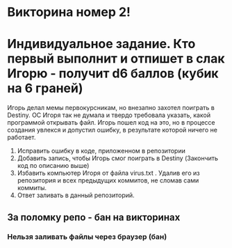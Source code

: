 # Викторина номер 2!

<h1> Индивидуальное задание. Кто первый выполнит и отпишет в слак Игорю - получит d6 баллов (кубик на 6 граней)</h1>
Игорь делал мемы первокурсникам, но внезапно захотел поиграть в Destiny. ОС Игоря так не думала и твердо требовала указать,
какой программой открывать файл. Игорь пошел код на это, но в процессе создания увлекся и допустил ошибку, в результате которой ничего не работает.

1. Исправить ошибку в коде, приложенном в репозитории
2. Добавить запись, чтобы Игорь смог поиграть в Destiny (Закончить код по описанию выше)
3. Избавить компьютер Игоря от файла virus.txt . Удалив его из репозитория и всех предыдущих коммитов, не сломав сами коммиты.
4. Ответ заливать в данный репозиторий.
<h2> За поломку репо - бан на викторинах</h2>
<h3> Нельзя заливать файлы через браузер (бан)</h3>
